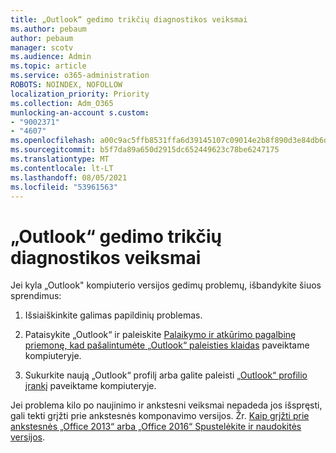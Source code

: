 ```yaml
---
title: „Outlook“ gedimo trikčių diagnostikos veiksmai
ms.author: pebaum
author: pebaum
manager: scotv
ms.audience: Admin
ms.topic: article
ms.service: o365-administration
ROBOTS: NOINDEX, NOFOLLOW
localization_priority: Priority
ms.collection: Adm_O365
munlocking-an-account s.custom:
- "9002371"
- "4607"
ms.openlocfilehash: a00c9ac5ffb8531ffa6d39145107c09014e2b8f890d3e84db6d60fe74f7d5464
ms.sourcegitcommit: b5f7da89a650d2915dc652449623c78be6247175
ms.translationtype: MT
ms.contentlocale: lt-LT
ms.lasthandoff: 08/05/2021
ms.locfileid: "53961563"
---
```

# <a name="outlook-crash-troubleshooting-steps"></a>„Outlook“ gedimo trikčių diagnostikos veiksmai

Jei kyla „Outlook" kompiuterio versijos gedimų problemų, išbandykite šiuos sprendimus:

1. Išsiaiškinkite galimas papildinių problemas.

2. Pataisykite „Outlook“ ir paleiskite [Palaikymo ir atkūrimo pagalbinę priemonę, kad pašalintumėte „Outlook“ paleisties klaidas](https://aka.ms/SaRA-OutlookWontStart) paveiktame kompiuteryje.

3. Sukurkite naują „Outlook“ profilį arba galite paleisti [„Outlook“ profilio įrankį](https://aka.ms/SaRA-OutlookSetupProfile) paveiktame kompiuteryje.

Jei problema kilo po naujinimo ir ankstesni veiksmai nepadeda jos išspręsti, gali tekti grįžti prie ankstesnės komponavimo versijos. Žr. [Kaip grįžti prie ankstesnės „Office 2013“ arba „Office 2016“ Spustelėkite ir naudokitės versijos](https://support.microsoft.com/help/2770432).

